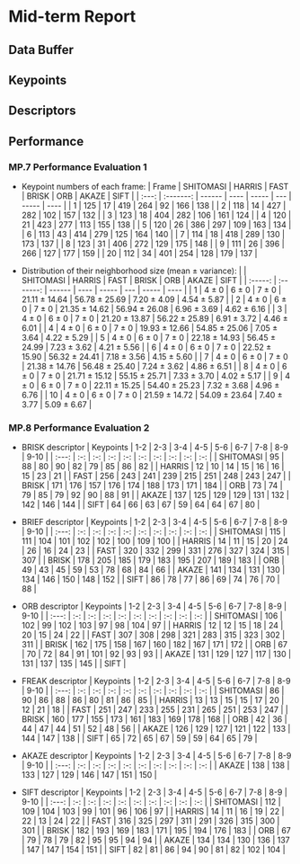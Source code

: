 # Mid-term Report

## Data Buffer

## Keypoints

## Descriptors


## Performance

### MP.7 Performance Evaluation 1

* Keypoint numbers of each frame:
    | Frame | SHITOMASI | HARRIS | FAST | BRISK | ORB | AKAZE | SIFT |
    | :---: | :-------: | ------ | ---- | ----- | --- | ----- | ---- |
    | 1     | 125       | 17     | 419  | 264   | 92  | 166   | 138  |
    | 2     | 118       | 14     | 427  | 282   | 102 | 157   | 132  |
    | 3     | 123       | 18     | 404  | 282   | 106 | 161   | 124  |
    | 4     | 120       | 21     | 423  | 277   | 113 | 155   | 138  |
    | 5     | 120       | 26     | 386  | 297   | 109 | 163   | 134  |
    | 6     | 113       | 43     | 414  | 279   | 125 | 164   | 140  |
    | 7     | 114       | 18     | 418  | 289   | 130 | 173   | 137  |
    | 8     | 123       | 31     | 406  | 272   | 129 | 175   | 148  |
    | 9     | 111       | 26     | 396  | 266   | 127 | 177   | 159  |
    | 20    | 112       | 34     | 401  | 254   | 128 | 179   | 137  |

* Distribution of their neighborhood size (mean &#177; variance):
    |  <i></i>  | SHITOMASI  | HARRIS     | FAST       | BRISK              | ORB                | AKAZE            | SIFT             |
    |  :-----:  | :-------:  | ------     | ----       | -----              | ---                | -----            | ----             |
    | 1         | 4 &#177; 0 | 6 &#177; 0 | 7 &#177; 0 | 21.11 &#177; 14.64 | 56.78 &#177; 25.69 | 7.20 &#177; 4.09 | 4.54 &#177; 5.87 | 
    | 2         | 4 &#177; 0 | 6 &#177; 0 | 7 &#177; 0 | 21.35 &#177; 14.62 | 56.94 &#177; 26.08 | 6.96 &#177; 3.69 | 4.62 &#177; 6.16 | 
    | 3         | 4 &#177; 0 | 6 &#177; 0 | 7 &#177; 0 | 21.20 &#177; 13.87 | 56.22 &#177; 25.89 | 6.91 &#177; 3.72 | 4.46 &#177; 6.01 | 
    | 4         | 4 &#177; 0 | 6 &#177; 0 | 7 &#177; 0 | 19.93 &#177; 12.66 | 54.85 &#177; 25.06 | 7.05 &#177; 3.64 | 4.22 &#177; 5.29 | 
    | 5         | 4 &#177; 0 | 6 &#177; 0 | 7 &#177; 0 | 22.18 &#177; 14.93 | 56.45 &#177; 24.99 | 7.23 &#177; 3.62 | 4.21 &#177; 5.56 | 
    | 6         | 4 &#177; 0 | 6 &#177; 0 | 7 &#177; 0 | 22.52 &#177; 15.90 | 56.32 &#177; 24.41 | 7.18 &#177; 3.56 | 4.15 &#177; 5.60 | 
    | 7         | 4 &#177; 0 | 6 &#177; 0 | 7 &#177; 0 | 21.38 &#177; 14.76 | 56.48 &#177; 25.40 | 7.24 &#177; 3.62 | 4.86 &#177; 6.51 | 
    | 8         | 4 &#177; 0 | 6 &#177; 0 | 7 &#177; 0 | 21.71 &#177; 15.12 | 55.15 &#177; 25.71 | 7.33 &#177; 3.70 | 4.02 &#177; 5.17 | 
    | 9         | 4 &#177; 0 | 6 &#177; 0 | 7 &#177; 0 | 22.11 &#177; 15.25 | 54.40 &#177; 25.23 | 7.32 &#177; 3.68 | 4.96 &#177; 6.76 | 
    | 10        | 4 &#177; 0 | 6 &#177; 0 | 7 &#177; 0 | 21.59 &#177; 14.72 | 54.09 &#177; 23.64 | 7.40 &#177; 3.77 | 5.09 &#177; 6.67 | 


### MP.8 Performance Evaluation 2

* BRISK descriptor
    | Keypoints | 1-2 | 2-3 | 3-4 | 4-5 | 5-6 | 6-7 | 7-8 | 8-9 | 9-10 |
    | :---:     | :-: | :-: | :-: | :-: | :-: | :-: | :-: | :-: | :-:  |
    | SHITOMASI |  95 |  88 |  80 |  90 |  82 |  79 |  85 |  86 |  82  |
    | HARRIS    |  12 |  10 |  14 |  15 |  16 |  16 |  15 |  23 |  21  |
    | FAST      | 256 | 243 | 241 | 239 | 215 | 251 | 248 | 243 |  247 |
    | BRISK     | 171 | 176 | 157 | 176 | 174 | 188 | 173 | 171 |  184 |
    | ORB       |  73 |  74 |  79 |  85 |  79 |  92 |  90 |  88 |  91  |
    | AKAZE     | 137 | 125 | 129 | 129 | 131 | 132 | 142 | 146 |  144 |
    | SIFT      |  64 |  66 |  63 |  67 |  59 |  64 |  64 |  67 |  80  |

* BRIEF descriptor
    | Keypoints | 1-2 | 2-3 | 3-4 | 4-5 | 5-6 | 6-7 | 7-8 | 8-9 | 9-10 |
    | :---:     | :-: | :-: | :-: | :-: | :-: | :-: | :-: | :-: | :-:  |
    | SHITOMASI | 115 | 111 | 104 | 101 | 102 | 102 | 100 | 109 |  100 |
    | HARRIS    |  14 |  11 |  15 |  20 |  24 |  26 |  16 |  24 |  23  |
    | FAST      | 320 | 332 | 299 | 331 | 276 | 327 | 324 | 315 |  307 |
    | BRISK     | 178 | 205 | 185 | 179 | 183 | 195 | 207 | 189 |  183 |
    | ORB       |  49 |  43 |  45 |  59 |  53 |  78 |  68 |  84 |  66  |
    | AKAZE     | 141 | 134 | 131 | 130 | 134 | 146 | 150 | 148 |  152 |
    | SIFT      |  86 |  78 |  77 |  86 |  69 |  74 |  76 |  70 |  88  |

* ORB descriptor
    | Keypoints | 1-2 | 2-3 | 3-4 | 4-5 | 5-6 | 6-7 | 7-8 | 8-9 | 9-10 |
    | :---:     | :-: | :-: | :-: | :-: | :-: | :-: | :-: | :-: | :-:  |
    | SHITOMASI | 106 | 102 |  99 | 102 | 103 |  97 |  98 | 104 |  97  |
    | HARRIS    |  12 |  12 |  15 |  18 |  24 |  20 |  15 |  24 |  22  |
    | FAST      | 307 | 308 | 298 | 321 | 283 | 315 | 323 | 302 |  311 |
    | BRISK     | 162 | 175 | 158 | 167 | 160 | 182 | 167 | 171 |  172 |
    | ORB       |  67 |  70 |  72 |  84 |  91 | 101 |  92 |  93 |  93  |
    | AKAZE     | 131 | 129 | 127 | 117 | 130 | 131 | 137 | 135 |  145 |
    | SIFT      |

* FREAK descriptor
    | Keypoints | 1-2 | 2-3 | 3-4 | 4-5 | 5-6 | 6-7 | 7-8 | 8-9 | 9-10 |
    | :---:     | :-: | :-: | :-: | :-: | :-: | :-: | :-: | :-: | :-:  |
    | SHITOMASI |  86 |  90 |  86 |  88 |  86 |  80 |  81 |  86 |  85  |
    | HARRIS    |  13 |  13 |  15 |  15 |  17 |  20 |  12 |  21 |  18  |
    | FAST      | 251 | 247 | 233 | 255 | 231 | 265 | 251 | 253 |  247 |
    | BRISK     | 160 | 177 | 155 | 173 | 161 | 183 | 169 | 178 |  168 |
    | ORB       |  42 |  36 |  44 |  47 |  44 |  51 |  52 |  48 |  56  |
    | AKAZE     | 126 | 129 | 127 | 121 | 122 | 133 | 144 | 147 |  138 |
    | SIFT      |  65 |  72 |  65 |  67 |  59 |  59 |  64 |  65 |  79  |

* AKAZE descriptor
    | Keypoints | 1-2 | 2-3 | 3-4 | 4-5 | 5-6 | 6-7 | 7-8 | 8-9 | 9-10 |
    | :---:     | :-: | :-: | :-: | :-: | :-: | :-: | :-: | :-: | :-:  |
    | AKAZE     | 138 | 138 | 133 | 127 | 129 | 146 | 147 | 151 |  150 |

* SIFT descriptor
    | Keypoints | 1-2 | 2-3 | 3-4 | 4-5 | 5-6 | 6-7 | 7-8 | 8-9 | 9-10 |
    | :---:     | :-: | :-: | :-: | :-: | :-: | :-: | :-: | :-: | :-:  |
    | SHITOMASI | 112 | 109 | 104 | 103 |  99 | 101 |  96 | 106 |  97  |
    | HARRIS    |  14 |  11 |  16 |  19 |  22 |  22 |  13 |  24 |  22  |
    | FAST      | 316 | 325 | 297 | 311 | 291 | 326 | 315 | 300 |  301 |
    | BRISK     | 182 | 193 | 169 | 183 | 171 | 195 | 194 | 176 |  183 |
    | ORB       |  67 |  79 |  78 |  79 |  82 |  95 |  95 |  94 |  94  |
    | AKAZE     | 134 | 134 | 130 | 136 | 137 | 147 | 147 | 154 |  151 |
    | SIFT      |  82 |  81 |  86 |  94 |  90 |  81 |  82 | 102 |  104 |